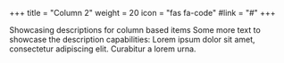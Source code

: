 +++
title = "Column 2"
weight = 20
icon = "fas fa-code"
#link = "#"
+++

Showcasing descriptions for column based items
Some more text to showcase the description capabilities:
Lorem ipsum dolor sit amet, consectetur adipiscing elit.
Curabitur a lorem urna.
